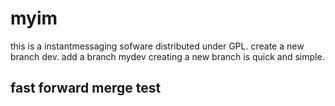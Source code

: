 # myim
this is a instantmessaging sofware distributed under GPL.
create a new branch dev.
add a branch mydev
creating a new branch is quick and simple.

fast forward merge test
--------------------------
